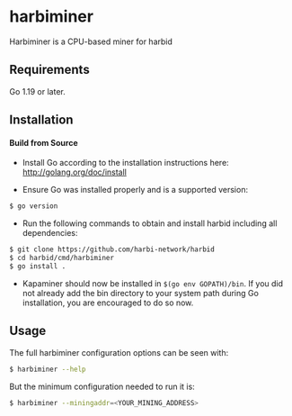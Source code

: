 # harbiminer

Harbiminer is a CPU-based miner for harbid

## Requirements

Go 1.19 or later.

## Installation

#### Build from Source

- Install Go according to the installation instructions here:
  http://golang.org/doc/install

- Ensure Go was installed properly and is a supported version:

```bash
$ go version
```

- Run the following commands to obtain and install harbid including all dependencies:

```bash
$ git clone https://github.com/harbi-network/harbid
$ cd harbid/cmd/harbiminer
$ go install .
```

- Kapaminer should now be installed in `$(go env GOPATH)/bin`. If you did
  not already add the bin directory to your system path during Go installation,
  you are encouraged to do so now.
  
## Usage

The full harbiminer configuration options can be seen with:

```bash
$ harbiminer --help
```

But the minimum configuration needed to run it is:
```bash
$ harbiminer --miningaddr=<YOUR_MINING_ADDRESS>
```